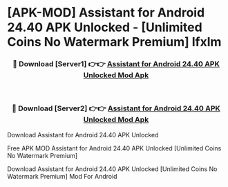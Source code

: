 # [APK-MOD] Assistant for Android 24.40 APK Unlocked - [Unlimited Coins No Watermark Premium] lfxlm



<div align="center">
<h3>🔴 Download [Server1] 👉👉 <a href="https://momento.my/?title=Assistant_for_Android_24.40_APK_Unlocked">Assistant for Android 24.40 APK Unlocked Mod Apk</a></h3><br>

<h3>🔴 Download [Server2] 👉👉 <a href="https://momento.my/?title=Assistant_for_Android_24.40_APK_Unlocked">Assistant for Android 24.40 APK Unlocked Mod Apk</a></h3>
</div>



Download Assistant for Android 24.40 APK Unlocked 

Free APK MOD Assistant for Android 24.40 APK Unlocked [Unlimited Coins No Watermark Premium]

Download Assistant for Android 24.40 APK Unlocked [Unlimited Coins No Watermark Premium] Mod For Android
